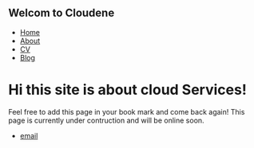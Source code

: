 ## Welcom to Cloudene
<html>
	<head>
		<title>Welcome to Cloudene</title>
	</head>
	<body>
		<nav>
    		<ul>
        		<li><a href="/">Home</a></li>
	        	<li><a href="/about">About</a></li>
        		<li><a href="/Services">CV</a></li>
        		<li><a href="/Contact">Blog</a></li>
    		</ul>
		</nav>
		<div class="container">
    		<div class="blurb">
        		<h1>Hi this site is about cloud Services!</h1>
				<p>Feel free to add this page in your book mark and come back again!
This page is currently under contruction and will be online soon.</a></p>
    		</div><!-- /.blurb -->
		</div><!-- /.container -->
		<footer>
    		<ul>
        		<li><a href="mailto:">email</a></li>
			</ul>
		</footer>
	</body>
</html>
